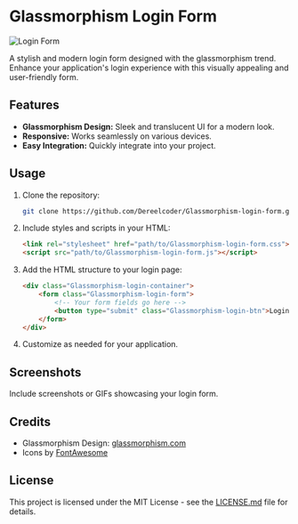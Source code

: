 # Glassmorphism Login Form

![Login Form](screenshots/login-form.png)

A stylish and modern login form designed with the glassmorphism trend. Enhance your application's login experience with this visually appealing and user-friendly form.

## Features

- **Glassmorphism Design:** Sleek and translucent UI for a modern look.
- **Responsive:** Works seamlessly on various devices.
- **Easy Integration:** Quickly integrate into your project.

## Usage

1. Clone the repository:

    ```bash
    git clone https://github.com/Dereelcoder/Glassmorphism-login-form.git
    ```

2. Include styles and scripts in your HTML:

    ```html
    <link rel="stylesheet" href="path/to/Glassmorphism-login-form.css">
    <script src="path/to/Glassmorphism-login-form.js"></script>
    ```

3. Add the HTML structure to your login page:

    ```html
    <div class="Glassmorphism-login-container">
        <form class="Glassmorphism-login-form">
            <!-- Your form fields go here -->
            <button type="submit" class="Glassmorphism-login-btn">Login</button>
        </form>
    </div>
    ```

4. Customize as needed for your application.

## Screenshots

Include screenshots or GIFs showcasing your login form.

## Credits

- Glassmorphism Design: [glassmorphism.com](https://Glassmorphism.com/)
- Icons by [FontAwesome](https://fontawesome.com/)

## License

This project is licensed under the MIT License - see the [LICENSE.md](LICENSE.md) file for details.
